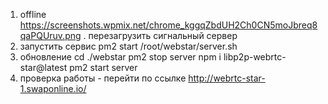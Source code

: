 1. offline https://screenshots.wpmix.net/chrome_kggqZbdUH2Ch0CN5moJbreq8qaPQUruv.png . перезагрузить сигнальный сервер
2. запустить сервис pm2 start /root/webstar/server.sh
3. обновление
  cd ./webstar
  pm2 stop server
  npm i libp2p-webrtc-star@latest
  pm2 start server
4. проверка работы - перейти по ссылке http://webrtc-star-1.swaponline.io/

